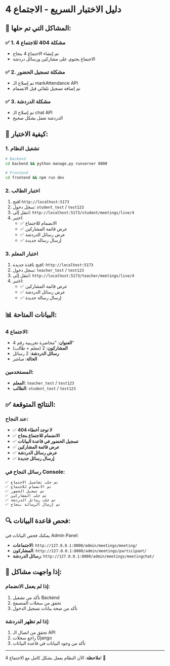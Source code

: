 # دليل الاختبار السريع - الاجتماع 4

## 🎯 المشاكل التي تم حلها:

### ✅ 1. مشكلة 404 للاجتماع 4
- تم إنشاء الاجتماع 4 بنجاح
- الاجتماع يحتوي على مشاركين ورسائل دردشة

### ✅ 2. مشكلة تسجيل الحضور
- تم إصلاح الـ markAttendance API
- تم إضافة تسجيل تلقائي قبل الانضمام

### ✅ 3. مشكلة الدردشة
- تم إصلاح الـ chat API
- الدردشة تعمل بشكل صحيح

## 🚀 كيفية الاختبار:

### 1. تشغيل النظام
```bash
# Backend
cd backend && python manage.py runserver 8000

# Frontend  
cd frontend && npm run dev
```

### 2. اختبار الطالب
1. افتح `http://localhost:5173`
2. سجل دخول: `student_test` / `test123`
3. انتقل إلى: `http://localhost:5173/student/meetings/live/4`
4. اختبر:
   - ✅ الانضمام للاجتماع
   - ✅ عرض قائمة المشاركين
   - ✅ عرض رسائل الدردشة
   - ✅ إرسال رسالة جديدة

### 3. اختبار المعلم
1. افتح نافذة جديدة: `http://localhost:5173`
2. سجل دخول: `teacher_test` / `test123`
3. انتقل إلى: `http://localhost:5173/teacher/meetings/live/4`
4. اختبر:
   - ✅ عرض قائمة المشاركين
   - ✅ عرض رسائل الدردشة
   - ✅ إرسال رسالة جديدة

## 📊 البيانات المتاحة:

### الاجتماع 4:
- **العنوان**: "محاضرة تجريبية رقم 4"
- **المشاركون**: 2 (معلم + طالب)
- **رسائل الدردشة**: 2 رسائل
- **الحالة**: مباشر

### المستخدمين:
- **المعلم**: `teacher_test` / `test123`
- **الطالب**: `student_test` / `test123`

## ✅ النتائج المتوقعة:

### عند النجاح:
- ✅ **لا توجد أخطاء 404**
- ✅ **الانضمام للاجتماع بنجاح**
- ✅ **تسجيل الحضور في قاعدة البيانات**
- ✅ **عرض قائمة المشاركين**
- ✅ **عرض رسائل الدردشة**
- ✅ **إرسال رسائل جديدة**

### رسائل النجاح في Console:
```
✅ تم جلب تفاصيل الاجتماع
✅ تم الانضمام للاجتماع
✅ تم تسجيل الحضور
✅ تم جلب المشاركين
✅ تم جلب رسائل الدردشة
✅ تم إرسال الرسالة بنجاح
```

## 🔍 فحص قاعدة البيانات:

يمكنك فحص البيانات في Admin Panel:
- **الاجتماعات**: `http://127.0.0.1:8000/admin/meetings/meeting/`
- **المشاركون**: `http://127.0.0.1:8000/admin/meetings/participant/`
- **رسائل الدردشة**: `http://127.0.0.1:8000/admin/meetings/meetingchat/`

## 🐛 إذا واجهت مشاكل:

### إذا لم يعمل الانضمام:
1. تأكد من تشغيل Backend
2. تحقق من سجلات المتصفح
3. تأكد من صحة بيانات تسجيل الدخول

### إذا لم تظهر الدردشة:
1. تحقق من اتصال الـ API
2. راجع سجلات Django
3. تأكد من وجود البيانات في قاعدة البيانات

---

**ملاحظة**: الآن النظام يعمل بشكل كامل مع الاجتماع 4! 🎉
